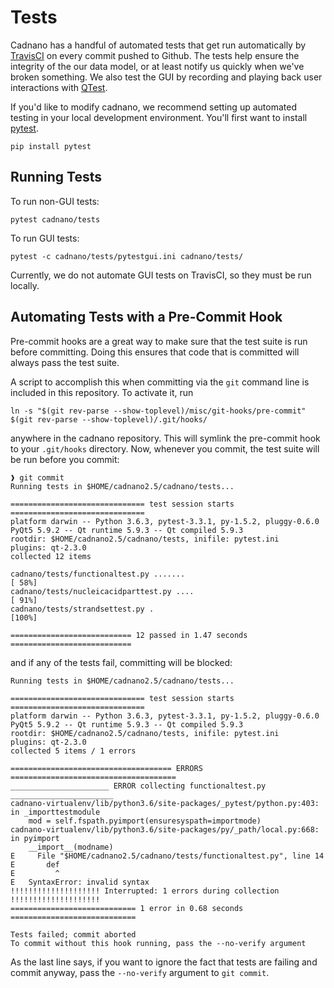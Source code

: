 # Tests

Cadnano has a handful of automated tests that get run automatically by
[TravisCI](https://travis-ci.org/cadnano/cadnano2.5) on every commit pushed to
Github. The tests help ensure the integrity of the our data model, or at least
notify us quickly when we've broken something. We also test the GUI by recording
and playing back user interactions with
[QTest](http://doc.qt.io/qt-5/qtest-overview.html).

If you'd like to modify cadnano, we recommend setting up automated testing in
your local development environment. You'll first want to install
[pytest](https://docs.pytest.org/).

```
pip install pytest
```


## Running Tests

To run non-GUI tests:

```
pytest cadnano/tests
```

To run GUI tests:

```
pytest -c cadnano/tests/pytestgui.ini cadnano/tests/
```

Currently, we do not automate GUI tests on TravisCI, so they must be run locally.


## Automating Tests with a Pre-Commit Hook

Pre-commit hooks are a great way to make sure that the test suite is run before
committing. Doing this ensures that code that is committed will always pass
the test suite.

A script to accomplish this when committing via the `git` command line is
included in this repository.  To activate it, run

```
ln -s "$(git rev-parse --show-toplevel)/misc/git-hooks/pre-commit" $(git rev-parse --show-toplevel)/.git/hooks/
```

anywhere in the cadnano repository.  This will symlink the pre-commit hook to
your `.git/hooks` directory.  Now, whenever you commit, the test suite will be
run before you commit:

```
❱ git commit
Running tests in $HOME/cadnano2.5/cadnano/tests...

============================== test session starts ==============================
platform darwin -- Python 3.6.3, pytest-3.3.1, py-1.5.2, pluggy-0.6.0
PyQt5 5.9.2 -- Qt runtime 5.9.3 -- Qt compiled 5.9.3
rootdir: $HOME/cadnano2.5/cadnano/tests, inifile: pytest.ini
plugins: qt-2.3.0
collected 12 items

cadnano/tests/functionaltest.py .......                                    [ 58%]
cadnano/tests/nucleicacidparttest.py ....                                  [ 91%]
cadnano/tests/strandsettest.py .                                           [100%]

=========================== 12 passed in 1.47 seconds ===========================
```

and if any of the tests fail, committing will be blocked:

```
Running tests in $HOME/cadnano2.5/cadnano/tests...

============================== test session starts ==============================
platform darwin -- Python 3.6.3, pytest-3.3.1, py-1.5.2, pluggy-0.6.0
PyQt5 5.9.2 -- Qt runtime 5.9.3 -- Qt compiled 5.9.3
rootdir: $HOME/cadnano2.5/cadnano/tests, inifile: pytest.ini
plugins: qt-2.3.0
collected 5 items / 1 errors

==================================== ERRORS =====================================
______________________ ERROR collecting functionaltest.py _______________________
cadnano-virtualenv/lib/python3.6/site-packages/_pytest/python.py:403: in _importtestmodule
    mod = self.fspath.pyimport(ensuresyspath=importmode)
cadnano-virtualenv/lib/python3.6/site-packages/py/_path/local.py:668: in pyimport
    __import__(modname)
E     File "$HOME/cadnano2.5/cadnano/tests/functionaltest.py", line 14
E       def
E         ^
E   SyntaxError: invalid syntax
!!!!!!!!!!!!!!!!!!!! Interrupted: 1 errors during collection !!!!!!!!!!!!!!!!!!!!
============================ 1 error in 0.68 seconds ============================

Tests failed; commit aborted
To commit without this hook running, pass the --no-verify argument
```

As the last line says, if you want to ignore the fact that tests are failing and
commit anyway, pass the `--no-verify` argument to `git commit`.
